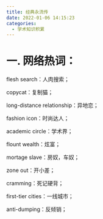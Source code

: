 ```yaml
---
title: 经典永流传
date: 2022-01-06 14:15:23
categories:
  - 学术知识积累
---
```


#	一.	网络热词：
flesh search：人肉搜索；

copycat：复制猫；

long-distance relationship：异地恋；

fashion icon：时尚达人；

academic circle：学术界；

flount wealth：炫富；

mortage slave：房奴，车奴；

zone out：开小差；

cramming：死记硬背；

first-tier cities：一线城市；

anti-dumping：反倾销；
